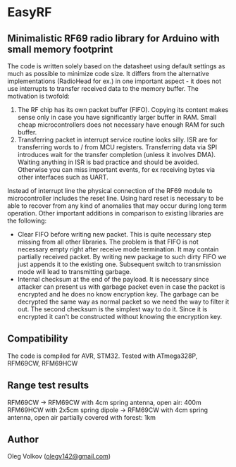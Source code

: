# EasyRF
## Minimalistic RF69 radio library for Arduino with small memory footprint

The code is written solely based on the datasheet using default settings as much as possible to minimize code size. It differs from the alternative implementations (RadioHead for ex.) in one important aspect - it does not use interrupts to transfer received data to the memory buffer. The motivation is twofold:
1. The RF chip has its own packet buffer (FIFO). Copying its content makes sense only in case you have significantly larger buffer in RAM. Small cheap microcontrollers does not necessary have enough RAM for such buffer.
2. Transferring packet in interrupt service routine looks silly. ISR are for transferring words to / from MCU registers. Transferring data via SPI introduces wait for the transfer completion (unless it involves DMA). Waiting anything in ISR is bad practice and should be avoided. Otherwise you can miss important events, for ex receiving bytes via other interfaces such as UART.

Instead of interrupt line the physical connection of the RF69 module to microcontroller includes the reset line. Using hard reset is necessary to be able to recover from any kind of anomalies that may occur during long term operation. Other important additions in comparison to existing libraries are the following:
- Clear FIFO before writing new packet. This is quite necessary step missing from all other libraries. The problem is that FIFO is not necessary empty right after receive mode termination. It may contain partially received packet. By writing new package to such dirty FIFO we just appends it to the existing one. Subsequent switch to transmission mode will lead to transmitting garbage.
- Internal checksum at the end of the payload. It is necessary since attacker can present us with garbage packet even in case the packet is encrypted and he does no know encryption key. The garbage can be decrypted the same way as normal packet so we need the way to filter it out. The second checksum is the simplest way to do it. Since it is encrypted it can't be constructed without knowing the encryption key.

## Compatibility
The code is compiled for AVR, STM32.
Tested with ATmega328P, RFM69CW, RFM69HCW

## Range test results
RFM69CW -> RFM69CW with 4cm spring antenna, open air: 400m
RFM69HCW with 2x5cm spring dipole -> RFM69CW with 4cm spring antenna, open air partially covered with forest: 1km

## Author

Oleg Volkov (olegv142@gmail.com)
